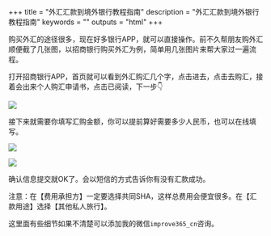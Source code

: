 +++
title = "外汇汇款到境外银行教程指南"
description = "外汇汇款到境外银行教程指南"
keywords = ""
outputs = "html"
+++

购买外汇的途径很多，现在好多银行APP，就可以直接操作。前不久帮朋友购外汇顺便截了几张图，以招商银行购买外汇为例，简单用几张图片来帮大家过一遍流程。

打开招商银行APP，首页就可以看到外汇购汇几个字，点击进去，点击去购汇，接着会出来个人购汇申请书，点击已阅读，下一步👇

![](https://img.bmpi.dev/a1633c82-325a-8d23-f35a-89fff0c4f44f.png)

接下来就需要你填写汇购金额，你可以提前算好需要多少人民币，也可以在线填写。

![](https://img.bmpi.dev/751cc752-867e-0313-e676-5283e3a9d4da.png)

![](https://img.bmpi.dev/fb82bde7-9649-a668-9fdd-384d7334efee.png)

确认信息提交就OK了。会以短信的方式告诉你有没有汇款成功。

注意：在【费用承担方】一定要选择共同SHA，这样总费用会便宜很多。在【汇款用途】选择【其他私人旅行】。

这里面有些细节如果不清楚可以添加我的微信`improve365_cn`咨询。
